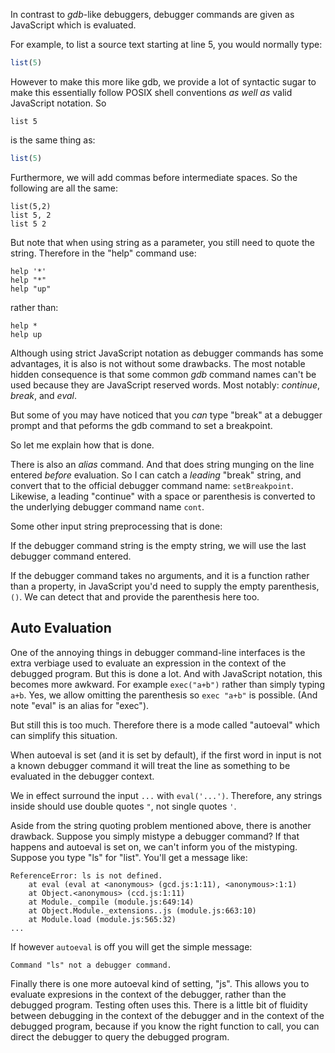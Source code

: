 In contrast to *gdb*-like debuggers, debugger commands are given as
JavaScript which is evaluated.

For example, to list a source text starting at line 5, you would
normally type:
```js
list(5)
```

However to make this more like gdb, we provide a lot of syntactic sugar
to make this essentially follow POSIX shell conventions _as well as_
valid JavaScript notation.
So
```
list 5
```
is the same thing as:
```js
list(5)
```

Furthermore, we will add commas before intermediate spaces. So
the following are all the same:

```
list(5,2)
list 5, 2
list 5 2
```

But note that when using string as a parameter, you still need to
quote the string. Therefore in the "help" command use:

```
help '*'
help "*"
help "up"
```

rather than:

```
help *
help up
```

Although using strict JavaScript notation as debugger commands has
some advantages, it is also is not without some drawbacks. The most
notable hidden consequence is that some common *gdb* command names
can't be used because they are JavaScript reserved words. Most
notably: *continue*, *break*, and *eval*.

But some of you may have noticed that you *can* type "break" at a
debugger prompt and that peforms the gdb command to set a breakpoint.

So let me explain how that is done.

There is also an *alias* command. And that does string munging on the line
entered *before* evaluation. So I can catch a *leading* "break"
string, and convert that to the official debugger command name:
`setBreakpoint`. Likewise, a leading "continue" with a space or parenthesis is
converted to the underlying debugger command name `cont`.

Some other input string preprocessing that is done:

If the debugger command string is the empty string, we will use the last
debugger command entered.

If the debugger command takes no arguments, and it is a function rather than
a property, in JavaScript you'd need to supply the empty parenthesis, `()`. We
can detect that and provide the parenthesis here too.

Auto Evaluation
---------------

One of the annoying things in debugger command-line interfaces is the
extra verbiage used to evaluate an expression in the context of the
debugged program. But this is done a lot. And with JavaScript
notation, this becomes more awkward. For example `exec("a+b")` rather
than simply typing `a+b`. Yes, we allow omitting the parenthesis so
`exec "a+b"` is possible. (And note "eval" is an alias for "exec").

But still this is too much. Therefore there is a mode called
"autoeval" which can simplify this situation.

When autoeval is set (and it is set by default), if the first word in
input is not a known debugger command it will treat the line as
something to be evaluated in the debugger context.

We in effect surround the input `...` with `eval('...')`. Therefore,
any strings inside should use double quotes `"`, not single quotes
`'`.

Aside from the string quoting problem mentioned above, there is
another drawback. Suppose you simply mistype a debugger command? If
that happens and autoeval is set on, we can't inform you of the
mistyping. Suppose you type "ls" for "list". You'll get a message
like:

```
ReferenceError: ls is not defined.
    at eval (eval at <anonymous> (gcd.js:1:11), <anonymous>:1:1)
    at Object.<anonymous> (ccd.js:1:11)
    at Module._compile (module.js:649:14)
    at Object.Module._extensions..js (module.js:663:10)
    at Module.load (module.js:565:32)
...
```

If however `autoeval` is off you will get the simple message:

```
Command "ls" not a debugger command.
```

Finally there is one more autoeval kind of setting, "js". This allows
you to evaluate expresions in the context of the debugger, rather than
the debugged program. Testing often uses this. There is a little bit
of fluidity between debugging in the context of the debugger and in
the context of the debugged program, because if you know the right
function to call, you can direct the debugger to query the debugged
program.
